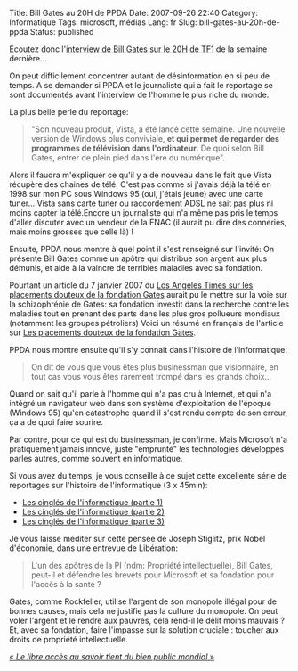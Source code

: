 Title: Bill Gates au 20H de PPDA
Date: 2007-09-26 22:40
Category: Informatique
Tags: microsoft, médias
Lang: fr
Slug: bill-gates-au-20h-de-ppda
Status: published

Écoutez donc l'[interview de Bill Gates sur le 20H de
TF1](http://www.youtube.com/watch?v=tNlXZwDQvfM) de la semaine dernière...

On peut difficilement concentrer autant de désinformation en si peu de temps. A
se demander si PPDA et le journaliste qui a fait le reportage se sont
documentés avant l'interview de l'homme le plus riche du monde.

La plus belle perle du reportage:


> "Son nouveau produit, Vista, a été lancé cette semaine. Une nouvelle version
> de Windows plus conviviale, **et qui permet de regarder des programmes de
> télévision dans l'ordinateur**. De quoi selon Bill Gates, entrer de plein
> pied dans l'ère du numérique".

Alors il faudra m'expliquer ce qu'il y a de nouveau dans le fait que Vista
récupère des chaines de télé. C'est pas comme si j'avais déjà la télé en 1998
sur mon PC sous Windows 95 (oui, j'étais jeune) avec une carte tuner...  Vista
sans carte tuner ou raccordement ADSL ne sait pas plus ni moins capter la
télé.Encore un journaliste qui n'a même pas pris le temps d'aller discuter avec
un vendeur de la FNAC (il aurait pu dire des conneries, mais moins grosses que
celle là) !

Ensuite, PPDA nous montre à quel point il s'est renseigné sur l'invité: On
présente Bill Gates comme un apôtre qui distribue son argent aux plus démunis,
et aide à la vaincre de terribles maladies avec sa fondation.

Pourtant un article du 7 janvier 2007 du [Los Angeles Times sur les placements
douteux de la fondation
Gates](http://www.latimes.com/news/nationworld/nation/la-na-gatesx07jan07,0,4205044,full.story?coll=la-home-headlines)
aurait pu le mettre sur la voie sur la schizophrénie de Gates: sa fondation
investit dans la recherche contre les maladies tout en prenant des parts dans
les plus gros pollueurs mondiaux (notamment les groupes pétroliers) Voici un
résumé en français de l'article sur [Les placements douteux de la fondation
Gates](http://forums.acbm.com/acbm/forum/viewthread?thread=369).

PPDA nous montre ensuite qu'il s'y connait dans l'histoire de l'informatique:

> On dit de vous que vous êtes plus businessman que visionnaire, en tout cas
> vous vous êtes rarement trompé dans les grands choix...

Quand on sait qu'il parle à l'homme qui n'a pas cru à Internet, et qui n'a
intégré un navigateur web dans son système d'exploitation de l'époque (Windows
95) qu'en catastrophe quand il s'est rendu compte de son erreur, ça a de quoi
faire sourire.

Par contre, pour ce qui est du businessman, je confirme. Mais Microsoft n'a
pratiquement jamais innové, juste "emprunté" les technologies développés parles
autres, comme souvent en informatique.

Si vous avez du temps, je vous conseille à ce sujet cette excellente série de
reportages sur l'histoire de l'informatique (3 x 45min):

- [Les cinglés de l'informatique (partie
  1)](http://www.dailymotion.com/relevance/search/informatique/video/xwx6o_les-cingles-de-linformatique-part1_tech)
- [Les cinglés de l'informatique (partie
  2)](http://www.dailymotion.com/relevance/search/informatique/video/xx27w_les-cingles-de-linformatique-part2_tech)
- [Les cinglés de l'informatique (partie
  3)](http://www.dailymotion.com/relevance/search/informatique/video/xwxwk_les-cingles-de-linformatique-part3_tech)

Je vous laisse méditer sur cette pensée de Joseph Stiglitz, prix Nobel
d'économie, dans une entrevue de Libération:

> L'un des apôtres de la PI (ndm: Propriété intellectuelle), Bill Gates,
> peut-il et défendre les brevets pour Microsoft et sa fondation pour l'accès à
> la santé ?

Gates, comme Rockfeller, utilise l'argent de son monopole illégal pour de
bonnes causes, mais cela ne justifie pas la culture du monopole. On peut voler
l'argent et le rendre aux pauvres, cela rend-il le délit moins mauvais ? Et,
avec sa fondation, faire l'impasse sur la solution cruciale : toucher aux
droits de propriété intellectuelle.

[« *Le libre accès au savoir tient du bien public mondial*
»](http://www.liberation.fr/actualite/economie/204050.FR.php)
